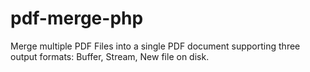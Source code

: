 # pdf-merge-php
Merge multiple PDF Files into a single PDF document supporting three output formats: Buffer, Stream, New file on disk.
